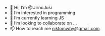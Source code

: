 - 👋 Hi, I’m @UirnoJusi
- 👀 I’m interested in programming
- 🌱 I’m currently learning JS
- 💞️ I’m looking to collaborate on ...
- 📫 How to reach me niktomwhy@gmail.com

<!---
UirnoJusi/UirnoJusi is a ✨ special ✨ repository because its `README.md` (this file) appears on your GitHub profile.
You can click the Preview link to take a look at your changes.
--->

